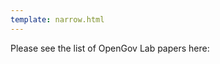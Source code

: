 ```yaml
---
template: narrow.html
---
```


Please see the list of OpenGov Lab papers here:

<div id="bibbase_papers" markdown></div>

<script src="https://bibbase.org/show?bib=https://bibbase.org/f/4PA4MkKgfgp63Wh7N/opengov_pubs%20(1).bib&commas=true&noBootstrap=1&jsonp=1"></script>
